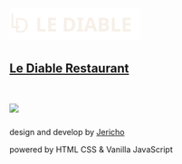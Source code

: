 # ![](./assests/images/home/logo.svg "Le Diable")

## [Le Diable Restaurant](https://lediable.netlify.app/ "Le Diable")

# ![](./assets/images/../../assests/images/preview/preview.gif)

design and develop by [Jericho](https://twitter.com/monciego)

powered by HTML CSS & Vanilla JavaScript
